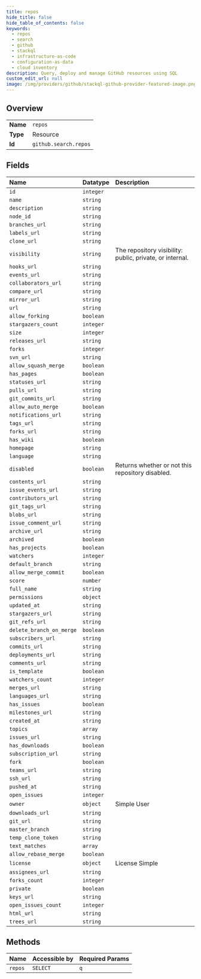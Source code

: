 ```yaml
---
title: repos
hide_title: false
hide_table_of_contents: false
keywords:
  - repos
  - search
  - github    
  - stackql
  - infrastructure-as-code
  - configuration-as-data
  - cloud inventory
description: Query, deploy and manage GitHub resources using SQL
custom_edit_url: null
image: /img/providers/github/stackql-github-provider-featured-image.png
---
```

  
    

## Overview
<table><tbody>
<tr><td><b>Name</b></td><td><code>repos</code></td></tr>
<tr><td><b>Type</b></td><td>Resource</td></tr>
<tr><td><b>Id</b></td><td><code>github.search.repos</code></td></tr>
</tbody></table>

## Fields
| Name | Datatype | Description |
|:-----|:---------|:------------|
| `id` | `integer` |  |
| `name` | `string` |  |
| `description` | `string` |  |
| `node_id` | `string` |  |
| `branches_url` | `string` |  |
| `labels_url` | `string` |  |
| `clone_url` | `string` |  |
| `visibility` | `string` | The repository visibility: public, private, or internal. |
| `hooks_url` | `string` |  |
| `events_url` | `string` |  |
| `collaborators_url` | `string` |  |
| `compare_url` | `string` |  |
| `mirror_url` | `string` |  |
| `url` | `string` |  |
| `allow_forking` | `boolean` |  |
| `stargazers_count` | `integer` |  |
| `size` | `integer` |  |
| `releases_url` | `string` |  |
| `forks` | `integer` |  |
| `svn_url` | `string` |  |
| `allow_squash_merge` | `boolean` |  |
| `has_pages` | `boolean` |  |
| `statuses_url` | `string` |  |
| `pulls_url` | `string` |  |
| `git_commits_url` | `string` |  |
| `allow_auto_merge` | `boolean` |  |
| `notifications_url` | `string` |  |
| `tags_url` | `string` |  |
| `forks_url` | `string` |  |
| `has_wiki` | `boolean` |  |
| `homepage` | `string` |  |
| `language` | `string` |  |
| `disabled` | `boolean` | Returns whether or not this repository disabled. |
| `contents_url` | `string` |  |
| `issue_events_url` | `string` |  |
| `contributors_url` | `string` |  |
| `git_tags_url` | `string` |  |
| `blobs_url` | `string` |  |
| `issue_comment_url` | `string` |  |
| `archive_url` | `string` |  |
| `archived` | `boolean` |  |
| `has_projects` | `boolean` |  |
| `watchers` | `integer` |  |
| `default_branch` | `string` |  |
| `allow_merge_commit` | `boolean` |  |
| `score` | `number` |  |
| `full_name` | `string` |  |
| `permissions` | `object` |  |
| `updated_at` | `string` |  |
| `stargazers_url` | `string` |  |
| `git_refs_url` | `string` |  |
| `delete_branch_on_merge` | `boolean` |  |
| `subscribers_url` | `string` |  |
| `commits_url` | `string` |  |
| `deployments_url` | `string` |  |
| `comments_url` | `string` |  |
| `is_template` | `boolean` |  |
| `watchers_count` | `integer` |  |
| `merges_url` | `string` |  |
| `languages_url` | `string` |  |
| `has_issues` | `boolean` |  |
| `milestones_url` | `string` |  |
| `created_at` | `string` |  |
| `topics` | `array` |  |
| `issues_url` | `string` |  |
| `has_downloads` | `boolean` |  |
| `subscription_url` | `string` |  |
| `fork` | `boolean` |  |
| `teams_url` | `string` |  |
| `ssh_url` | `string` |  |
| `pushed_at` | `string` |  |
| `open_issues` | `integer` |  |
| `owner` | `object` | Simple User |
| `downloads_url` | `string` |  |
| `git_url` | `string` |  |
| `master_branch` | `string` |  |
| `temp_clone_token` | `string` |  |
| `text_matches` | `array` |  |
| `allow_rebase_merge` | `boolean` |  |
| `license` | `object` | License Simple |
| `assignees_url` | `string` |  |
| `forks_count` | `integer` |  |
| `private` | `boolean` |  |
| `keys_url` | `string` |  |
| `open_issues_count` | `integer` |  |
| `html_url` | `string` |  |
| `trees_url` | `string` |  |
## Methods
| Name | Accessible by | Required Params |
|:-----|:--------------|:----------------|
| `repos` | `SELECT` | `q` |
